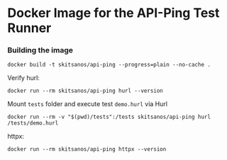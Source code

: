 # Docker Image for the API-Ping Test Runner

### Building the image

```shell
docker build -t skitsanos/api-ping --progress=plain --no-cache .
```

Verify hurl:
```shell
docker run --rm skitsanos/api-ping hurl --version
````

Mount `tests` folder and execute test `demo.hurl` via Hurl
```shell
docker run --rm -v "$(pwd)/tests":/tests skitsanos/api-ping hurl /tests/demo.hurl
```

httpx:

```shell
docker run --rm skitsanos/api-ping httpx --version
```